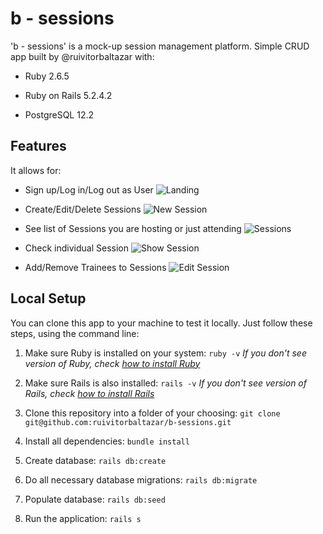 # b - sessions

'b - sessions' is a mock-up session management platform.
Simple CRUD app built by @ruivitorbaltazar with:

* Ruby 2.6.5

* Ruby on Rails 5.2.4.2

* PostgreSQL 12.2


## Features

It allows for:

* Sign up/Log in/Log out as User
![Landing](../app/assets/images/landing.png?raw=true)

* Create/Edit/Delete Sessions
![New Session](../app/assets/images/new_session.png?raw=true)

* See list of Sessions you are hosting or just attending
![Sessions](../app/assets/images/sessions.png?raw=true)

* Check individual Session
![Show Session](../app/assets/images/show_session.png?raw=true)

* Add/Remove Trainees to Sessions
![Edit Session](../app/assets/images/edit_session.png?raw=true)


## Local Setup

You can clone this app to your machine to test it locally.
Just follow these steps, using the command line:

1. Make sure Ruby is installed on your system:
```ruby -v```
*If you don't see version of Ruby, check [how to install Ruby](https://guides.rubyonrails.org/v5.0/getting_started.html)*

2. Make sure Rails is also installed:
```rails -v```
*If you don't see version of Rails, check [how to install Rails](https://www.ruby-lang.org/en/documentation/installation/)*

3. Clone this repository into a folder of your choosing:
```git clone git@github.com:ruivitorbaltazar/b-sessions.git```

4. Install all dependencies:
```bundle install```

5. Create database:
```rails db:create```

6. Do all necessary database migrations:
```rails db:migrate```

7. Populate database:
```rails db:seed```

8. Run the application:
```rails s```

